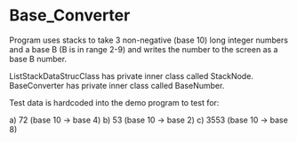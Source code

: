 # Base_Converter

Program uses stacks to take 3 non-negative (base 10) long integer numbers and a base B (B is in range 2-9) and writes the number to the screen as a base B number.

ListStackDataStrucClass has private inner class called StackNode. BaseConverter has private inner class called BaseNumber.

Test data is hardcoded into the demo program to test for:

a) 72 (base 10 -> base 4)
 b) 53 (base 10 -> base 2)
 c) 3553 (base 10 -> base 8)
